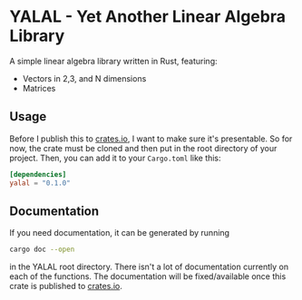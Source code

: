 # YALAL - Yet Another Linear Algebra Library
A simple linear algebra library written in Rust, featuring:
- Vectors in 2,3, and N dimensions
- Matrices

## Usage
Before I publish this to [crates.io](https://crates.io/), I want to make sure it's presentable. So for now, the crate must be cloned and then put in the root directory of your project. Then, you can add it to your `Cargo.toml` like this:
```toml
[dependencies]
yalal = "0.1.0"
```

## Documentation
If you need documentation, it can be generated by running
```bash
cargo doc --open
```
in the YALAL root directory.
There isn't a lot of documentation currently on each of the functions.
The documentation will be fixed/available once this crate is published to [crates.io](https://crates.io/).